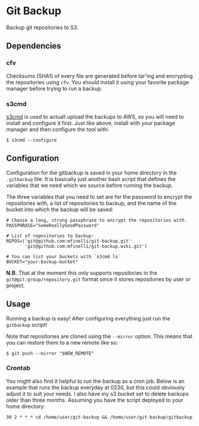 # Git Backup

Backup git repositories to S3.

## Dependencies

### cfv

Checksums (SHA1) of every file are generated before tar'ing and encrypting
the repositories using `cfv`. You should install it using your favorite
package manager before trying to run a backup.

### s3cmd

[s3cmd](https://github.com/s3tools/s3cmd) is used to actuall upload the
backups to AWS, so you will need to install and configure it first. Just like
above, install with your package manager and then configure the tool with:

```shell
$ s3cmd --configure
```

## Configuration

Configuration for the gitbackup is saved in your home directory in the
`.gitbackup` file. It is basically just another bash script that defines the
variables that we need which we source before running the backup.

The three variables that you need to set are for the password to encrypt the
repositories with, a list of repositories to backup, and the name of the
bucket into which the backup will be saved:

```shell
# Choose a long, strong passphrase to encrypt the repositories with.
PASSPHRASE="SomeReallyGoodPassword"

# List of repositories to backup:
REPOS=('git@github.com:mfinelli/git-backup.git'
       'git@github.com:mfinelli/git-backup.wiki.git')

# You can list your buckets with `s3cmd ls`
BUCKET="your-backup-bucket"
```

**N.B.** That at the moment this only supports repositories in the
`git@git:group/repository.git` format since it stores repositories by user or
project.

## Usage

Running a backup is easy! After configuring everything just run the
`gitbackup` script!

Note that repositories are cloned using the `--mirror` option. This means that
you can restore them to a new remote like so:

```shell
$ git push --mirror "$NEW_REMOTE"
```

### Crontab

You might also find it helpful to run the backup as a cron job. Below is an
example that runs the backup everyday at 0230, but this could obviously adjust
it to suit your needs. I also have my s3 bucket set to delete backups older
than three months. Assuming you have the script deployed to your home
directory:

```
30 2 * * * cd /home/user/git-backup && /home/user/git-backup/gitbackup
```
